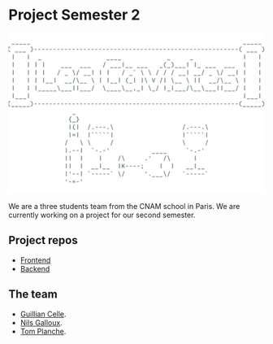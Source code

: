 # Project Semester 2

<img src="https://github.com/Les-Cavistes/.github/blob/main/assets/logo.png" alt="Les Cavistes' logo"/>

We are a three students team from the CNAM school in Paris. We are currently working on a project for our second semester.

## Project repos

- [Frontend](https://github.com/Les-Cavistes/project-semester-2-front)
- [Backend](https://github.com/Les-Cavistes/project-semester-2-back)

## The team

- [Guillian Celle](https://github.com/Glacoon).
- [Nils Galloux](https://github.com/ninouGx).
- [Tom Planche](https://github.com/tomPlanche).
